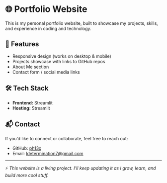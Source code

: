 # 🌐 Portfolio Website  

This is my personal portfolio website, built to showcase my projects, skills, and experience in coding and technology.  

## 🚀 Features  
- Responsive design (works on desktop & mobile)  
- Projects showcase with links to GitHub repos  
- About Me section  
- Contact form / social media links  

## 🛠️ Tech Stack  
- **Frontend:** Streamlit 
- **Hosting:** Streamlit 


## 📬 Contact  
If you’d like to connect or collaborate, feel free to reach out:  
- GitHub: [ph13x](https://github.com/ph13x)  
- Email: ldetermination7@gmail.com 

---

⚡ *This website is a living project. I’ll keep updating it as I grow, learn, and build more cool stuff.*  


